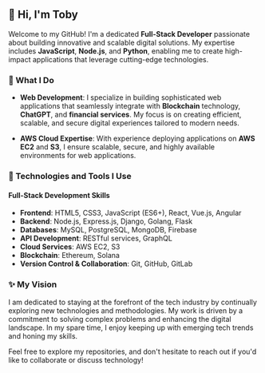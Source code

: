 ## 👋 Hi, I'm Toby

Welcome to my GitHub! I'm a dedicated **Full-Stack Developer** passionate about building innovative and scalable digital solutions. My expertise includes **JavaScript**, **Node.js**, and **Python**, enabling me to create high-impact applications that leverage cutting-edge technologies.

### 🚀 What I Do

- **Web Development**: I specialize in building sophisticated web applications that seamlessly integrate with **Blockchain** technology, **ChatGPT**, and **financial services**. My focus is on creating efficient, scalable, and secure digital experiences tailored to modern needs.

- **AWS Cloud Expertise**: With experience deploying applications on **AWS EC2** and **S3**, I ensure scalable, secure, and highly available environments for web applications.

### 🌱 Technologies and Tools I Use

#### Full-Stack Development Skills

- **Frontend**: HTML5, CSS3, JavaScript (ES6+), React, Vue.js, Angular
- **Backend**: Node.js, Express.js, Django, Golang, Flask
- **Databases**: MySQL, PostgreSQL, MongoDB, Firebase
- **API Development**: RESTful services, GraphQL
- **Cloud Services**: AWS EC2, S3
- **Blockchain**: Ethereum, Solana
- **Version Control & Collaboration**: Git, GitHub, GitLab

### ✨ My Vision

I am dedicated to staying at the forefront of the tech industry by continually exploring new technologies and methodologies. My work is driven by a commitment to solving complex problems and enhancing the digital landscape. In my spare time, I enjoy keeping up with emerging tech trends and honing my skills.

Feel free to explore my repositories, and don't hesitate to reach out if you'd like to collaborate or discuss technology!
